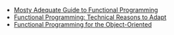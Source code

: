* [Mosty Adequate Guide to Functional Programming](https://github.com/MostlyAdequate/mostly-adequate-guide)
* [Functional Programming: Technical Reasons to Adapt](https://www.youtube.com/watch?v=lg4tjc0Cf3c)
* [Functional Programming for the Object-Oriented](https://vimeo.com/171317258)
